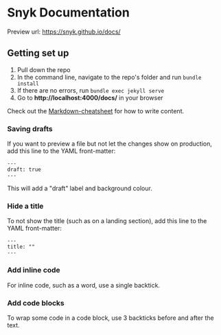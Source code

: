 # Snyk Documentation

Preview url: https://snyk.github.io/docs/

## Getting set up

1. Pull down the repo
2. In the command line, navigate to the repo's folder and run `bundle install`
3. If there are no errors, run `bundle exec jekyll serve`
4. Go to **http://localhost:4000/docs/** in your browser

Check out the [Markdown-cheatsheet](https://github.com/Snyk/general/wiki/Markdown-cheatsheet) for how to write content.

### Saving drafts

If you want to preview a file but not let the changes show on production, add this line to the YAML front-matter:

```
---
draft: true
---
```

This will add a "draft" label and background colour.

### Hide a title

To not show the title (such as on a landing section), add this line to the YAML front-matter:

```
---
title: ""
---
```

### Add inline code

For inline code, such as a word, use a single backtick.

### Add code blocks

To wrap some code in a code block, use 3 backticks before and after the text.
